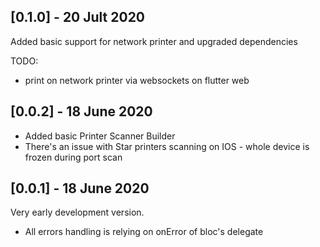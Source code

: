 ## [0.1.0] - 20 Jult 2020

Added basic support for network printer and upgraded dependencies

TODO:
- print on network printer via websockets on flutter web

## [0.0.2] - 18 June 2020

* Added basic Printer Scanner Builder
* There's an issue with Star printers scanning on IOS - whole device is frozen during port scan

## [0.0.1] - 18 June 2020

Very early development version.

* All errors handling is relying on onError of bloc's delegate


